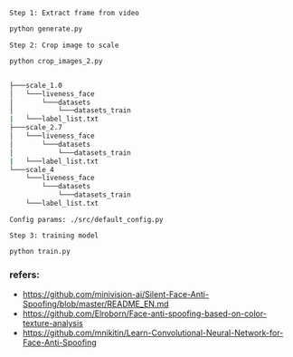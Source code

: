 
`Step 1: Extract frame from video`
```bash
python generate.py
```
`Step 2: Crop image to scale`
```bash
python crop_images_2.py
```
```bash

├───scale_1.0
│   └───liveness_face
│       └───datasets
│           └───datasets_train
|   └───label_list.txt
├───scale_2.7
│   └───liveness_face
│       └───datasets
│           └───datasets_train
|   └───label_list.txt
└───scale_4
    └───liveness_face
        └───datasets
            └───datasets_train 
    └───label_list.txt
```
`Config params: ./src/default_config.py`

`Step 3: training model`
```bash
python train.py
```


### refers:
- https://github.com/minivision-ai/Silent-Face-Anti-Spoofing/blob/master/README_EN.md
- https://github.com/Elroborn/Face-anti-spoofing-based-on-color-texture-analysis
- https://github.com/mnikitin/Learn-Convolutional-Neural-Network-for-Face-Anti-Spoofing
